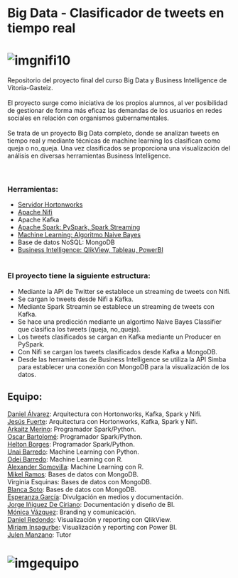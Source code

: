 # Big Data - Clasificador de tweets en tiempo real 
# ![imgnifi10](https://github.com/GasteizTeEscucha/proyecto-final/blob/master/img/Diagram0.png)
Repositorio del proyecto final del curso Big Data y Business Intelligence de Vitoria-Gasteiz.
</br></br>
El proyecto surge como iniciativa de los propios alumnos, al ver posibilidad de gestionar de forma más eficaz las demandas de los usuarios en redes sociales en relación con organismos gubernamentales.
</br></br>
Se trata de un proyecto Big Data completo, donde se analizan tweets en tiempo real y mediante técnicas de machine learning los clasifican como queja o no_queja. Una vez clasificados se proporciona una visualización del análisis en diversas herramientas Business Intelligence. 
</br></br></br>
### Herramientas:
* [Servidor Hortonworks](https://github.com/GasteizTeEscucha/proyecto-final/tree/master/Arquitectura%20HDP2.5_Kafka_Spark_MongoDB)
* [Apache Nifi](https://github.com/GasteizTeEscucha/proyecto-final/tree/master/NiFi)
* Apache Kafka
* [Apache Spark: PySpark, Spark Streaming](https://github.com/GasteizTeEscucha/proyecto-final/tree/master/Spark)
* [Machine Learning: Algoritmo Naive Bayes](https://github.com/GasteizTeEscucha/proyecto-final/tree/master/Machine_Learning)
* Base de datos NoSQL: MongoDB
* [Business Intelligence: QlikView, Tableau, PowerBI](https://github.com/GasteizTeEscucha/proyecto-final/tree/master/Business%20Intelligence)
</br></br>
### El proyecto tiene la siguiente estructura:
* Mediante la API de Twitter se establece un streaming de tweets con Nifi.
* Se cargan lo tweets desde Nifi a Kafka.
* Mediante Spark Streamin se establece un streaming de tweets con Kafka.
* Se hace una predicción mediante un algortimo Naive Bayes Classifier que clasifica los tweets (queja, no_queja).
* Los tweets clasificados se cargan en Kafka mediante un Producer en PySpark.
* Con Nifi se cargan los tweets clasificados desde Kafka a MongoDB.
* Desde las herramientas de Business Intelligence se utiliza la API Simba para establecer una conexión con MongoDB para la visualización   de los datos.

## Equipo:

[Daniel Álvarez](https://www.linkedin.com/in/danielalvarezlopez/): Arquitectura con Hortonworks, Kafka, Spark y Nifi.</br>
[Jesús Fuerte](https://www.linkedin.com/in/jesus-fuerte-fernandez/): Arquitectura con Hortonworks, Kafka, Spark y Nifi.</br>
[Arkaitz Merino](https://www.linkedin.com/in/arkaitz-merino/): Programador Spark/Python.</br>
[Oscar Bartolomé](https://www.linkedin.com/in/obartolomep/): Programador Spark/Python.</br>
[Helton Borges](https://www.linkedin.com/in/heltonborges/): Programador Spark/Python.</br>
[Unai Barredo](https://www.linkedin.com/in/ubarredo/): Machine Learning con Python.</br>
[Odei Barredo](https://www.linkedin.com/in/odeibarredo/): Machine Learning con R.</br>
[Alexander Somovilla](https://www.linkedin.com/in/alexsomovilla/): Machine Learning con R.</br>
[Mikel Ramos](https://www.linkedin.com/in/mikel-ramos-6b5805107/): Bases de datos con MongoDB.</br>
Virginia Esquinas: Bases de datos con MongoDB.</br>
[Blanca Soto](https://www.linkedin.com/in/blanca-soto-salvador-a25b35134/): Bases de datos con MongoDB.</br>
[Esperanza García](https://www.linkedin.com/in/esperanza-garcia-moreno/): Divulgación en medios y documentación.</br>
[Jorge Iñiguez De Ciriano](https://www.linkedin.com/in/jorgeiniguez/): Documentación y diseño de BI.</br>
[Mónica Vázquez](https://www.linkedin.com/in/monicavazquezmu%C3%B1oz/): Branding y comunicación.</br> 
[Daniel Redondo](https://www.linkedin.com/in/daniel-redondo-iglesias/): Visualización y reporting con QlikView.</br>
[Miriam Insagurbe](https://www.linkedin.com/in/miriam-insagurbe-davies/): Visualización y reporting con Power BI. </br>
[Julen Manzano](https://www.linkedin.com/in/julenmanzano/): Tutor 
# ![imgequipo](https://github.com/GasteizTeEscucha/proyecto-final/blob/master/img/fotoequipo.jpg)
